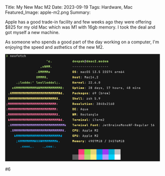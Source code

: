Title: My New Mac M2
Date: 2023-09-19
Tags: Hardware, Mac
Featured_Image: apple-m2.png
Summary: 



Apple has a good trade-in facility and few weeks ago they were offering $825 for my old Mac which was M1 with 16gb memory. I took the deal and got myself a new machine.

As someone who spends a good part of the day working on a computer, I'm enjoying the speed and asthetics of the new M2.

![Mac M2](neofetch-mac-m2.png)

#6
